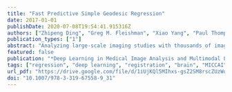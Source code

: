 ```yaml
---
title: "Fast Predictive Simple Geodesic Regression"
date: 2017-01-01
publishDate: 2020-07-08T19:54:41.915316Z
authors: ["Zhipeng Ding", "Greg M. Fleishman", "Xiao Yang", "Paul Thompson", "Roland Kwitt", "Marc Niethammer"]
publication_types: ["1"]
abstract: "Analyzing large-scale imaging studies with thousands of images is computationally expensive. To assess localized morphological differences, deformable image registration is a key tool. However, as registrations are costly to compute, large-scale studies frequently require large compute clusters. This paper explores a fast predictive approximation to image registration. In particular, it uses these fast registrations to approximate a simplified geodesic regression model to capture longitudinal brain changes. The resulting approach is orders of magnitude faster than the optimization-based regression approach and hence facilitates large-scale analysis on a single graphics processing unit. We show results on 2D and 3D brain magnetic resonance images from OASIS and ADNI."
featured: false
publication: "*Deep Learning in Medical Image Analysis and Multimodal Learning for Clinical Decision Support - Third International Workshop, DLMIA 2017, and 7th International Workshop, ML-CDS 2017, Held in Conjunction with MICCAI 2017, Québec City, QC, Canada, September 14, 2017, Proceedings*"
tags: ["regression", "deep learning", "registration", "brain", "MICCAI"]
url_pdf: "https://drive.google.com/file/d/1iUjKQl5MIhxs-gsZ2SM8rscZUzWq5f7S"
doi: "10.1007/978-3-319-67558-9_31"
---
```


